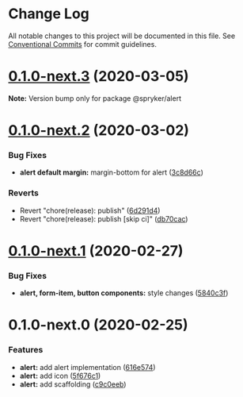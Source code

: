 # Change Log

All notable changes to this project will be documented in this file.
See [Conventional Commits](https://conventionalcommits.org) for commit guidelines.

# [0.1.0-next.3](https://github.com/spryker/ui-components/compare/@spryker/alert@0.1.0-next.2...@spryker/alert@0.1.0-next.3) (2020-03-05)

**Note:** Version bump only for package @spryker/alert





# [0.1.0-next.2](https://github.com/spryker/ui-components/compare/@spryker/alert@0.1.0-next.1...@spryker/alert@0.1.0-next.2) (2020-03-02)


### Bug Fixes

* **alert default margin:** margin-bottom for alert ([3c8d66c](https://github.com/spryker/ui-components/commit/3c8d66c4b753ca76a51b6fa247b992e7135f01c8))


### Reverts

* Revert "chore(release): publish" ([6d291d4](https://github.com/spryker/ui-components/commit/6d291d488a9f7f1bdba98b12b5f13abe232f76e2))
* Revert "chore(release): publish [skip ci]" ([db70cac](https://github.com/spryker/ui-components/commit/db70cac617dc4c058df205e3ca740a8855791cf2))





# [0.1.0-next.1](https://github.com/spryker/ui-components/compare/@spryker/alert@0.1.0-next.0...@spryker/alert@0.1.0-next.1) (2020-02-27)


### Bug Fixes

* **alert, form-item, button components:** style changes ([5840c3f](https://github.com/spryker/ui-components/commit/5840c3f9795377c742a332c3b83f9b83b9bf37b2))





# 0.1.0-next.0 (2020-02-25)


### Features

* **alert:** add alert implementation ([616e574](https://github.com/spryker/ui-components/commit/616e57424732cc4c50e62f1b72c815b9c465f243))
* **alert:** add icon ([5f676c1](https://github.com/spryker/ui-components/commit/5f676c1fcc866f977ad6d84a82f1cba0456d2fef))
* **alert:** add scaffolding ([c9c0eeb](https://github.com/spryker/ui-components/commit/c9c0eebd57e08a60e0aa2989280b5610ba93f0e6))
